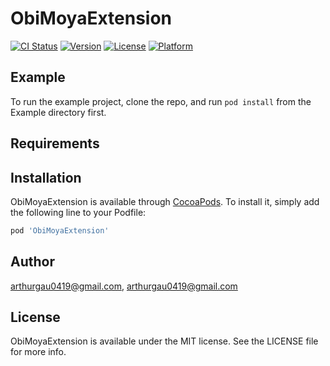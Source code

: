 # ObiMoyaExtension

[![CI Status](https://img.shields.io/travis/arthurgau0419@gmail.com/ObiMoyaExtension.svg?style=flat)](https://travis-ci.org/arthurgau0419@gmail.com/ObiMoyaExtension)
[![Version](https://img.shields.io/cocoapods/v/ObiMoyaExtension.svg?style=flat)](https://cocoapods.org/pods/ObiMoyaExtension)
[![License](https://img.shields.io/cocoapods/l/ObiMoyaExtension.svg?style=flat)](https://cocoapods.org/pods/ObiMoyaExtension)
[![Platform](https://img.shields.io/cocoapods/p/ObiMoyaExtension.svg?style=flat)](https://cocoapods.org/pods/ObiMoyaExtension)

## Example

To run the example project, clone the repo, and run `pod install` from the Example directory first.

## Requirements

## Installation

ObiMoyaExtension is available through [CocoaPods](https://cocoapods.org). To install
it, simply add the following line to your Podfile:

```ruby
pod 'ObiMoyaExtension'
```

## Author

arthurgau0419@gmail.com, arthurgau0419@gmail.com

## License

ObiMoyaExtension is available under the MIT license. See the LICENSE file for more info.
